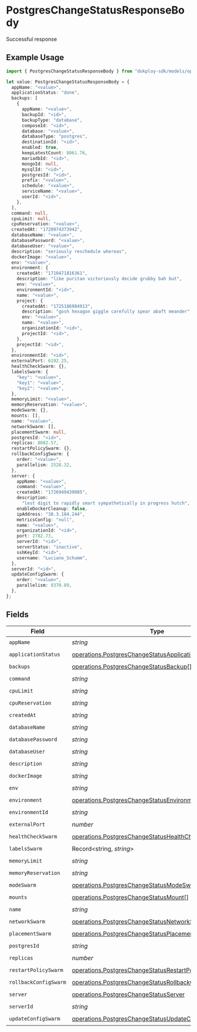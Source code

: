 # PostgresChangeStatusResponseBody

Successful response

## Example Usage

```typescript
import { PostgresChangeStatusResponseBody } from "dokploy-sdk/models/operations";

let value: PostgresChangeStatusResponseBody = {
  appName: "<value>",
  applicationStatus: "done",
  backups: [
    {
      appName: "<value>",
      backupId: "<id>",
      backupType: "database",
      composeId: "<id>",
      database: "<value>",
      databaseType: "postgres",
      destinationId: "<id>",
      enabled: true,
      keepLatestCount: 8061.76,
      mariadbId: "<id>",
      mongoId: null,
      mysqlId: "<id>",
      postgresId: "<id>",
      prefix: "<value>",
      schedule: "<value>",
      serviceName: "<value>",
      userId: "<id>",
    },
  ],
  command: null,
  cpuLimit: null,
  cpuReservation: "<value>",
  createdAt: "1720974373942",
  databaseName: "<value>",
  databasePassword: "<value>",
  databaseUser: "<value>",
  description: "seriously reschedule whereas",
  dockerImage: "<value>",
  env: "<value>",
  environment: {
    createdAt: "1710471816361",
    description: "like puritan victoriously decide grubby bah but",
    env: "<value>",
    environmentId: "<id>",
    name: "<value>",
    project: {
      createdAt: "1725186984913",
      description: "gosh hexagon giggle carefully spear abaft meander",
      env: "<value>",
      name: "<value>",
      organizationId: "<id>",
      projectId: "<id>",
    },
    projectId: "<id>",
  },
  environmentId: "<id>",
  externalPort: 6192.25,
  healthCheckSwarm: {},
  labelsSwarm: {
    "key": "<value>",
    "key1": "<value>",
    "key2": "<value>",
  },
  memoryLimit: "<value>",
  memoryReservation: "<value>",
  modeSwarm: {},
  mounts: [],
  name: "<value>",
  networkSwarm: [],
  placementSwarm: null,
  postgresId: "<id>",
  replicas: 8082.57,
  restartPolicySwarm: {},
  rollbackConfigSwarm: {
    order: "<value>",
    parallelism: 2528.32,
  },
  server: {
    appName: "<value>",
    command: "<value>",
    createdAt: "1726949439085",
    description:
      "lest digit to rapidly smart sympathetically in progress hutch",
    enableDockerCleanup: false,
    ipAddress: "38.3.184.244",
    metricsConfig: "null",
    name: "<value>",
    organizationId: "<id>",
    port: 2782.73,
    serverId: "<id>",
    serverStatus: "inactive",
    sshKeyId: "<id>",
    username: "Luciano_Schumm",
  },
  serverId: "<id>",
  updateConfigSwarm: {
    order: "<value>",
    parallelism: 8370.89,
  },
};
```

## Fields

| Field                                                                                                                                | Type                                                                                                                                 | Required                                                                                                                             | Description                                                                                                                          |
| ------------------------------------------------------------------------------------------------------------------------------------ | ------------------------------------------------------------------------------------------------------------------------------------ | ------------------------------------------------------------------------------------------------------------------------------------ | ------------------------------------------------------------------------------------------------------------------------------------ |
| `appName`                                                                                                                            | *string*                                                                                                                             | :heavy_check_mark:                                                                                                                   | N/A                                                                                                                                  |
| `applicationStatus`                                                                                                                  | [operations.PostgresChangeStatusApplicationStatusResponse](../../models/operations/postgreschangestatusapplicationstatusresponse.md) | :heavy_check_mark:                                                                                                                   | N/A                                                                                                                                  |
| `backups`                                                                                                                            | [operations.PostgresChangeStatusBackup](../../models/operations/postgreschangestatusbackup.md)[]                                     | :heavy_check_mark:                                                                                                                   | N/A                                                                                                                                  |
| `command`                                                                                                                            | *string*                                                                                                                             | :heavy_check_mark:                                                                                                                   | N/A                                                                                                                                  |
| `cpuLimit`                                                                                                                           | *string*                                                                                                                             | :heavy_check_mark:                                                                                                                   | N/A                                                                                                                                  |
| `cpuReservation`                                                                                                                     | *string*                                                                                                                             | :heavy_check_mark:                                                                                                                   | N/A                                                                                                                                  |
| `createdAt`                                                                                                                          | *string*                                                                                                                             | :heavy_check_mark:                                                                                                                   | N/A                                                                                                                                  |
| `databaseName`                                                                                                                       | *string*                                                                                                                             | :heavy_check_mark:                                                                                                                   | N/A                                                                                                                                  |
| `databasePassword`                                                                                                                   | *string*                                                                                                                             | :heavy_check_mark:                                                                                                                   | N/A                                                                                                                                  |
| `databaseUser`                                                                                                                       | *string*                                                                                                                             | :heavy_check_mark:                                                                                                                   | N/A                                                                                                                                  |
| `description`                                                                                                                        | *string*                                                                                                                             | :heavy_check_mark:                                                                                                                   | N/A                                                                                                                                  |
| `dockerImage`                                                                                                                        | *string*                                                                                                                             | :heavy_check_mark:                                                                                                                   | N/A                                                                                                                                  |
| `env`                                                                                                                                | *string*                                                                                                                             | :heavy_check_mark:                                                                                                                   | N/A                                                                                                                                  |
| `environment`                                                                                                                        | [operations.PostgresChangeStatusEnvironment](../../models/operations/postgreschangestatusenvironment.md)                             | :heavy_check_mark:                                                                                                                   | N/A                                                                                                                                  |
| `environmentId`                                                                                                                      | *string*                                                                                                                             | :heavy_check_mark:                                                                                                                   | N/A                                                                                                                                  |
| `externalPort`                                                                                                                       | *number*                                                                                                                             | :heavy_check_mark:                                                                                                                   | N/A                                                                                                                                  |
| `healthCheckSwarm`                                                                                                                   | [operations.PostgresChangeStatusHealthCheckSwarm](../../models/operations/postgreschangestatushealthcheckswarm.md)                   | :heavy_check_mark:                                                                                                                   | N/A                                                                                                                                  |
| `labelsSwarm`                                                                                                                        | Record<string, *string*>                                                                                                             | :heavy_check_mark:                                                                                                                   | N/A                                                                                                                                  |
| `memoryLimit`                                                                                                                        | *string*                                                                                                                             | :heavy_check_mark:                                                                                                                   | N/A                                                                                                                                  |
| `memoryReservation`                                                                                                                  | *string*                                                                                                                             | :heavy_check_mark:                                                                                                                   | N/A                                                                                                                                  |
| `modeSwarm`                                                                                                                          | [operations.PostgresChangeStatusModeSwarm](../../models/operations/postgreschangestatusmodeswarm.md)                                 | :heavy_check_mark:                                                                                                                   | N/A                                                                                                                                  |
| `mounts`                                                                                                                             | [operations.PostgresChangeStatusMount](../../models/operations/postgreschangestatusmount.md)[]                                       | :heavy_check_mark:                                                                                                                   | N/A                                                                                                                                  |
| `name`                                                                                                                               | *string*                                                                                                                             | :heavy_check_mark:                                                                                                                   | N/A                                                                                                                                  |
| `networkSwarm`                                                                                                                       | [operations.PostgresChangeStatusNetworkSwarm](../../models/operations/postgreschangestatusnetworkswarm.md)[]                         | :heavy_check_mark:                                                                                                                   | N/A                                                                                                                                  |
| `placementSwarm`                                                                                                                     | [operations.PostgresChangeStatusPlacementSwarm](../../models/operations/postgreschangestatusplacementswarm.md)                       | :heavy_check_mark:                                                                                                                   | N/A                                                                                                                                  |
| `postgresId`                                                                                                                         | *string*                                                                                                                             | :heavy_check_mark:                                                                                                                   | N/A                                                                                                                                  |
| `replicas`                                                                                                                           | *number*                                                                                                                             | :heavy_check_mark:                                                                                                                   | N/A                                                                                                                                  |
| `restartPolicySwarm`                                                                                                                 | [operations.PostgresChangeStatusRestartPolicySwarm](../../models/operations/postgreschangestatusrestartpolicyswarm.md)               | :heavy_check_mark:                                                                                                                   | N/A                                                                                                                                  |
| `rollbackConfigSwarm`                                                                                                                | [operations.PostgresChangeStatusRollbackConfigSwarm](../../models/operations/postgreschangestatusrollbackconfigswarm.md)             | :heavy_check_mark:                                                                                                                   | N/A                                                                                                                                  |
| `server`                                                                                                                             | [operations.PostgresChangeStatusServer](../../models/operations/postgreschangestatusserver.md)                                       | :heavy_check_mark:                                                                                                                   | N/A                                                                                                                                  |
| `serverId`                                                                                                                           | *string*                                                                                                                             | :heavy_check_mark:                                                                                                                   | N/A                                                                                                                                  |
| `updateConfigSwarm`                                                                                                                  | [operations.PostgresChangeStatusUpdateConfigSwarm](../../models/operations/postgreschangestatusupdateconfigswarm.md)                 | :heavy_check_mark:                                                                                                                   | N/A                                                                                                                                  |